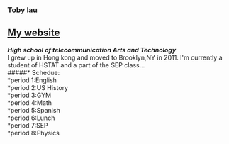 ### **Toby lau**      
[My website](https://sites.google.com/a/hstat.org/yatchol6214sep11/)
---
_**High school of telecommunication Arts and Technology**_  
I grew up in Hong kong and moved to Brooklyn,NY in 2011. I'm currently a student of HSTAT and a part of the SEP class...  
#####* Schedue:  
   *period 1:English  
   *period 2:US History  
   *period 3:GYM  
   *period 4:Math  
   *period 5:Spanish  
   *period 6:Lunch  
   *period 7:SEP  
   *period 8:Physics  